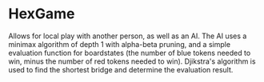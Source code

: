 # HexGame
Allows for local play with another person, as well as an AI. The AI uses a minimax algorithm of depth 1 with alpha-beta pruning, and a simple evaluation function for boardstates (the number of blue tokens needed to win, minus the number of red tokens needed to win). Djikstra's algorithm is used to find the shortest bridge and determine the evaluation result.

